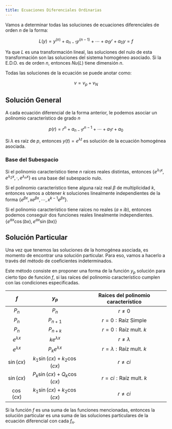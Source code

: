 ```yaml
---
title: Ecuaciones Diferenciales Ordinarias
---
```


Vamos a determinar todas las soluciones de ecuaciones diferenciales de orden $n$ de la forma:

$$
L(y)=y^{(n)} + a_{n-1}y^{(n-1)} + \cdots + a_1 y' + a_0y = f
$$

Ya que $L$ es una transformación lineal, las soluciones del nulo de esta transformación son las soluciones del sistema homogéneo asociado. Si la E.D.O. es de orden $n$, entonces $Nu(L)$ tiene dimensión $n$.

Todas las soluciones de la ecuación se puede anotar como:

$$
v = v_p + v_N
$$

## Solución General

A cada ecuación diferencial de la forma anterior, le podemos asociar un polinomio característico de grado $n$

$$
p(r) = r^{n} + a_{n-1}r^{n-1} + \cdots + a_1 r + a_0
$$

Si $\lambda$ es raíz de $p$, entonces $y(t) = e^{\lambda t}$ es solución de la ecuación homogénea asociada.

### Base del Subespacio

Si el polinomio característico tiene $n$ raíces reales distintas, entonces $\{e^{\lambda_1x},\,e^{\lambda_2x},\,\cdot,\,e^{\lambda_nx}\}$ es una base del subespacio nulo.

Si el polinomio característico tiene alguna raíz real $\beta$ de multiplicidad $k$, entonces vamos a obtener $k$ soluciones linealmente independientes de la forma $\{e^{\beta x},\, xe^{\beta x},\, \cdots,\,x^{k-1}e^{\beta x}\}$.

Si el polinomio característico tiene raíces no reales $(a \pm ib)$, entonces podemos conseguir dos funciones reales linealmente independientes. $\{e^{ax}\cos(bx),\,e^{ax}\sin(bx)\}$

## Solución Particular

Una vez que tenemos las soluciones de la homogénea asociada, es momento de encontrar una solución particular. Para eso, vamos a hacerlo a través del método de coeficientes indeterminados.

Este método consiste en proponer una forma de la función $y_p$ solución para cierto tipo de función $f$, si las raíces del polinomio característico cumplen con las condiciones especificadas.

|       $f$       |            $y_p$            | $\text{Raíces del polinomio característico}$ |
|:---------------:|:---------------------------:|:--------------------------------------------:|
|      $P_n$      |            $P_n$            |                  $r\neq 0$                   |
|      $P_n$      |          $P_{n+1}$          |          $r=0: \text{Raíz Simple}$           |
|      $P_n$      |          $P_{n+k}$          |         $r=0: \text{Raíz mult. } k$          |
| $e^{\lambda x}$ |      $ke^{\lambda x}$       |               $r \neq \lambda$               |
| $e^{\lambda x}$ |     $P_ke^{\lambda x}$      |      $r=\lambda: \text{Raíz mult. } k$       |
|   $\sin(cx)$    | $k_1\sin(cx) + k_2\cos(cx)$ |                 $r \neq ci$                  |
|   $\sin(cx)$    | $P_k\sin(cx) + Q_k\cos(cx)$ |         $r=ci: \text{Raíz mult. } k$         |
|   $\cos(cx)$    | $k_1\sin(cx) + k_2\cos(cx)$ |                 $r \neq ci$                  |

Si la función $f$ es una suma de las funciones mencionadas, entonces la solución particular es una suma de las soluciones particulares de la ecuación diferencial con cada $f_n$.
